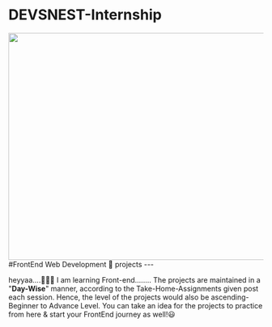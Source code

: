 # DEVSNEST-Internship
<img src="https://drive.google.com/uc?export=view&id=1KbLrZ79yV59j_MXIa4HP1inx7-56TeGE" width="700" height="450">
#FrontEnd Web Development 🎨 projects
---


heyyaa....🙋🏽‍♂️
I am learning Front-end........
The projects are maintained in a "**Day-Wise**" manner, according to the Take-Home-Assignments given post each session. Hence, the level of the projects would also be ascending- Beginner to Advance Level.
You can take an idea for the projects to practice from here & start your FrontEnd journey as well!😃
